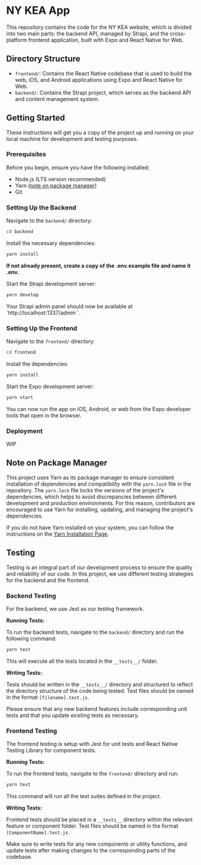 # NY KEA App

This repository contains the code for the NY KEA website, which is divided into two main parts: the backend API, managed by Strapi, and the cross-platform frontend application, built with Expo and React Native for Web.

## Directory Structure

- `frontend/`: Contains the React Native codebase that is used to build the web, iOS, and Android applications using Expo and React Native for Web.
- `backend/`: Contains the Strapi project, which serves as the backend API and content management system.

## Getting Started

These instructions will get you a copy of the project up and running on your local machine for development and testing purposes.

### Prerequisites

Before you begin, ensure you have the following installed:

- Node.js (LTS version recommended)
- Yarn ([note on package manager](#note-on-package-manager))
- Git

### Setting Up the Backend

Navigate to the `backend/` directory:

```bash
cd backend
```

Install the necessary dependencies:

```bash
yarn install
```

**If not already present, create a copy of the .env.example file and name it .env.**

Start the Strapi development server:

```bash
yarn develop
```

Your Strapi admin panel should now be available at `http://localhost:1337/admin``.

### Setting Up the Frontend

Navigate to the `frontend/` directory:

```bash
cd frontend
```

Install the dependencies:

```bash
yarn install
```

Start the Expo development server:

```bash
yarn start
```

You can now run the app on iOS, Android, or web from the Expo developer tools that open in the browser.

### Deployment

WIP

## Note on Package Manager

This project uses Yarn as its package manager to ensure consistent installation of dependencies and compatibility with the `yarn.lock` file in the repository. The `yarn.lock` file locks the versions of the project's dependencies, which helps to avoid discrepancies between different development and production environments. For this reason, contributors are encouraged to use Yarn for installing, updating, and managing the project's dependencies.

If you do not have Yarn installed on your system, you can follow the instructions on the [Yarn Installation Page](https://classic.yarnpkg.com/en/docs/install/).

## Testing

Testing is an integral part of our development process to ensure the quality and reliability of our code. In this project, we use different testing strategies for the backend and the frontend.

### Backend Testing

For the backend, we use Jest as our testing framework.

**Running Tests:**

To run the backend tests, navigate to the `backend/` directory and run the following command:

```bash
yarn test
```

This will execute all the tests located in the `__tests__/` folder.

**Writing Tests:**

Tests should be written in the `__tests__/` directory and structured to reflect the directory structure of the code being tested. Test files should be named in the format `[filename].test.js`.

Please ensure that any new backend features include corresponding unit tests and that you update existing tests as necessary.

### Frontend Testing

The frontend testing is setup with Jest for unit tests and React Native Testing Library for component tests.

**Running Tests:**

To run the frontend tests, navigate to the `frontend/` directory and run:

```bash
yarn test
```

This command will run all the test suites defined in the project.

**Writing Tests:**

Frontend tests should be placed in a `__tests__` directory within the relevant feature or component folder. Test files should be named in the format `[ComponentName].test.js`.

Make sure to write tests for any new components or utility functions, and update tests after making changes to the corresponding parts of the codebase.
